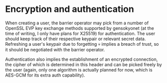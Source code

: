 # Encryption and authentication

When creating a user, the barrier operator may pick from a number of OpenSSL EVP key exchange methods supported by gensokyonet (at the time of writing, I only have plans for X25519) for authentication. The user should keep track of their respective keypair or relevant secret data. Refreshing a user's keypair due to forgetting 💀 implies a breach of trust, so it should be negotiated with the barrier operator.

Authentication also implies the establishment of an encrypted connection, the cipher of which is determined in this header and can be picked freely by the user (again, only one algorithm is actually planned for now, which is AES-GCM for its extra auth capability).